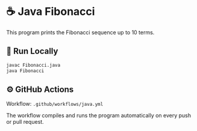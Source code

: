 # ☕ Java Fibonacci

This program prints the Fibonacci sequence up to 10 terms.

## 🚀 Run Locally
```bash
javac Fibonacci.java
java Fibonacci
```

## ⚙️ GitHub Actions
Workflow: `.github/workflows/java.yml`

The workflow compiles and runs the program automatically on every push or pull request.
